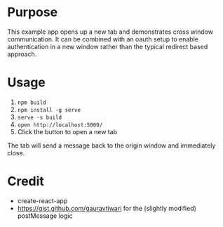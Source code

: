 # Purpose

This example app opens up a new tab and demonstrates cross window communication.
It can be combined with an oauth setup to enable authentication in a new window
rather than the typical redirect based approach.

# Usage

1. `npm build`
1. `npm install -g serve`
1. `serve -s build`
1. `open http://localhost:5000/`
1. Click the button to open a new tab

The tab will send a message back to the origin window and immediately close.

# Credit

* create-react-app
* https://gist.github.com/gauravtiwari for the (slightly modified) postMessage logic

